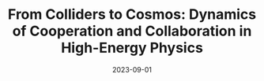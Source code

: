 ---
title: "From Colliders to Cosmos: Dynamics of Cooperation and Collaboration in High-Energy Physics"
collection: talks
paperurl: 'https://grk2696.de/?page_id=349'
link: https://grk2696.de/?page_id=349
type: talks,contributedtalks
date: 2023-09-01
venue: 'Summer school ``Collaboration and Interdisciplinarity in Science and Technology&apos;&apos;, Wuppertal, Germany'
authors: <b>Gautheron L.</b>
citation: ' Lucas Gautheron, &quot;From Colliders to Cosmos: Dynamics of Cooperation and Collaboration in High-Energy Physics.&quot; Summer school ``Collaboration and Interdisciplinarity in Science and Technology&amp;apos;&amp;apos;, Wuppertal, Germany, 2023.'
---